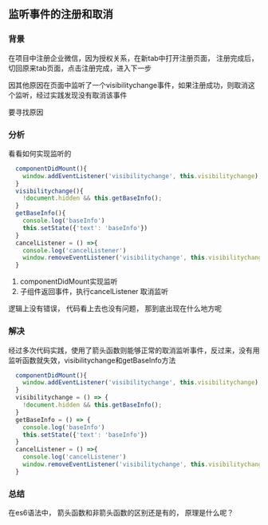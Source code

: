 ## 监听事件的注册和取消

### 背景
在项目中注册企业微信，因为授权关系，在新tab中打开注册页面， 注册完成后， 切回原来tab页面，点击注册完成，进入下一步

因其他原因在页面中监听了一个visibilitychange事件，如果注册成功，则取消这个监听，经过实践发现没有取消该事件

要寻找原因


### 分析

看看如何实现监听的
```js
  componentDidMount(){
    window.addEventListener('visibilitychange', this.visibilitychange);
  }
  visibilitychange(){
    !document.hidden && this.getBaseInfo();
  }
  getBaseInfo(){
    console.log('baseInfo')
    this.setState({'text': 'baseInfo'})
  }
  cancelListener = () =>{
    console.log('cancelListener')
    window.removeEventListener('visibilitychange', this.visibilitychange);
  }
```

1. componentDidMount实现监听
2. 子组件返回事件，执行cancelListener 取消监听

逻辑上没有错误， 代码看上去也没有问题， 那到底出现在什么地方呢


### 解决

经过多次代码实践，使用了箭头函数则能够正常的取消监听事件，反过来，没有用监听函数就失效，visibilitychange和getBaseInfo方法

```js
  componentDidMount(){
    window.addEventListener('visibilitychange', this.visibilitychange);
  }
  visibilitychange = () => {
    !document.hidden && this.getBaseInfo();
  }
  getBaseInfo = () => {
    console.log('baseInfo')
    this.setState({'text': 'baseInfo'})
  }
  cancelListener = () =>{
    console.log('cancelListener')
    window.removeEventListener('visibilitychange', this.visibilitychange);
  }
```

### 总结
在es6语法中， 箭头函数和非箭头函数的区别还是有的， 原理是什么呢？